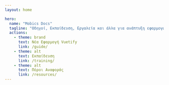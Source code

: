```yaml
---
layout: home

hero:
  name: "Mobics Docs"
  tagline: "Οδηγοί, Εκπαίδευση, Εργαλεία και άλλα για ανάπτυξη εφαρμογών σε Vue 3"
  actions:
    - theme: brand
      text: Νέα Εφαρμογή Vuetify
      link: /guide/
    - theme: alt
      text: Εκπαίδευση
      link: /training/
    - theme: alt
      text: Πόροι Αναφοράς
      link: /resources/
---
```

